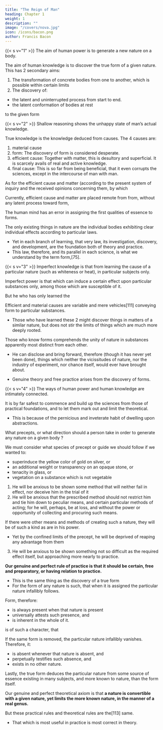 ```yaml
---
title: "The Reign of Man"
heading: Chapter 1
weight: 1
description: ""
image: "/covers/nova.jpg"
icon: /icons/bacon.png
author: Francis Bacon
---
```



<!-- ON , OR THE REIGN OF MAN -->

{{< s v="1" >}} The aim of human power is to generate a new nature on a body. 

The aim of human knowledge is to discover the true form of a given nature. This has 2 secondary aims:

1. The transformation of concrete bodies from one to another, which is possible within certain limits
2. The discovery <!-- in every species of generation and motion, --> of:
- the latent and uninterrupted process from start to end. 
- the latent conformation of bodies at rest
<!--  the manifest current perception --> <!-- efficient and manifest subject matter up --> to the given form

<!--  or the nature[71] to which such nature is owing, or source from which it emanates (for these terms approach nearest to an explanation of our meaning), is the labor and discovery of  -->

<!-- ; and subordinate to these primary labors are two others of a secondary nature and inferior stamp. -->



{{< s v="2" >}} Shallow reasoning shows the unhappy state of man’s actual knowledge. 

True knowledge is the knowledge deduced from causes. The 4 causes are:

1. material cause
2. form: The discovery of form is considered desperate. 
3. efficient cause: Together with matter, this is desultory and superficial. It is scarcely avails of real and active knowledge.
4. final cause: This is so far from being beneficial, that it even corrupts the sciences, except in the intercourse of man with man. 

As for the efficient cause and matter (according to the present system of inquiry and the received opinions concerning them, by which 

Currently, efficient cause and matter are placed remote from from, without any latent process toward form, 

<!-- Nor are we unmindful of our having pointed out and corrected above the  of  -->
The human mind has an error in assigning the first qualities of essence to forms. 

<!-- Nothing exists in nature except  -->

The only existing things in nature are the individual bodies exhibiting clear individual effects according to particular laws. 
- Yet in each branch of learning, that very law, its investigation, discovery, and development, are the foundation both of theory and practice. 
- This law, therefore, and its parallel in each science, is what we understand by the term form,[75]. 

<!-- adopting that word because it has grown into common use, and is of familiar occurrence. -->


{{< s v="3" >}} Imperfect knowledge is that from learning the cause of a particular nature (such as whiteness or heat), in particular subjects only. 

Imperfect power is that which can induce a certain effect upon particular substances only, among those which are susceptible of it. 

But he who has only learned the 

Efficient and material causes are variable and mere vehicles[111] conveying form to particular substances. 
- Those who have learned these 2 might discover things in matters of a similar nature, but does not stir the limits of things which are much more deeply rooted. 

Those who know forms comprehends the unity of nature in substances apparently most distinct from each other. 
- He can disclose and bring forward, therefore (though it has never yet been done), things which neither the vicissitudes of nature, nor the industry of experiment, nor chance itself, would ever have brought about.
<!-- , and which would forever have escaped man’s thoughts;  --> 
- Genuine theory and free practice arises from the discovery of forms.


{{< s v="4" >}} <!-- Although there is a most , and almost an identity between the ways of  --> The ways of human power and human knowledge are intimately connected. 

It is by far safest to commence and build up the sciences from those of practical foundations, and to let them mark out and limit the theoretical.
- This is because of the pernicious and inveterate habit of dwelling upon abstractions.

What precepts, or what direction should a person take <!-- would most desire --> in order to generate <!-- and superinduce --> any nature on a given body <!-- in the plainest language -->?
 
We must consider what species of precept or guide we should follow if we wanted to:
-  superinduce the yellow color of gold on silver, or
- an additional weight or transparency on an opaque stone, or
- tenacity in glass, or
- vegetation on a substance which is not vegetable

1. He will be anxious to be shown some method that will neither fail in effect, nor deceive him in the trial of it
2. He will be anxious that the prescribed method should not restrict him and tie him down to peculiar means, and certain particular methods of acting; for he will, perhaps, be at loss, and without the power or opportunity of collecting and procuring such means. 

If there were other means and methods of creating such a nature, they will be of such a kind as are in his power. 
- Yet by the confined limits of the precept, he will be deprived of reaping any advantage from them

3. He will be anxious to be shown something not so difficult as the required effect itself, but approaching more nearly to practice.

**Our genuine and perfect rule of practice is that it should be certain, free and preparatory, or having relation to practice.** 
- This is the same thing as the discovery of a true form
- For the form of any nature is such, that when it is assigned the particular nature infallibly follows. 

Form, therefore:
- is always present when that nature is present
- universally attests such presence, and
- is inherent in the whole of it.

 is of such a character, that 

If the same form is removed, the particular nature infallibly vanishes. Therefore, it:
- is absent whenever that nature is absent, and
- perpetually testifies such absence, and
- exists in no other nature. 

Lastly, the true form deduces the particular nature from some source of essence existing in many subjects, and more known <!-- (as they term it) --> to nature, than the form itself.

<!-- Such, then, is our determination and rule with regard to a  -->

Our genuine and perfect theoretical axiom is that **a nature is convertible with a given nature, yet limits the more known nature, in the manner of a real genus.** 

But these practical rules and theoretical rules are the[113] same. 
- That which is most useful in practice is most correct in theory.
